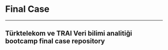 # Final Case
---------
Türktelekom ve TRAI Veri bilimi analitiği bootcamp final case repository 
--------
